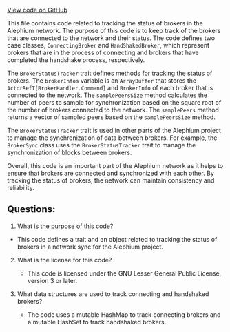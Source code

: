 [View code on GitHub](https://github.com/oxygenium/oxygenium/flow/src/main/scala/org/oxygenium/flow/network/sync/BrokerStatusTracker.scala)

This file contains code related to tracking the status of brokers in the Alephium network. The purpose of this code is to keep track of the brokers that are connected to the network and their status. The code defines two case classes, `ConnectingBroker` and `HandShakedBroker`, which represent brokers that are in the process of connecting and brokers that have completed the handshake process, respectively. 

The `BrokerStatusTracker` trait defines methods for tracking the status of brokers. The `brokerInfos` variable is an `ArrayBuffer` that stores the `ActorRefT[BrokerHandler.Command]` and `BrokerInfo` of each broker that is connected to the network. The `samplePeersSize` method calculates the number of peers to sample for synchronization based on the square root of the number of brokers connected to the network. The `samplePeers` method returns a vector of sampled peers based on the `samplePeersSize` method.

The `BrokerStatusTracker` trait is used in other parts of the Alephium project to manage the synchronization of data between brokers. For example, the `BrokerSync` class uses the `BrokerStatusTracker` trait to manage the synchronization of blocks between brokers. 

Overall, this code is an important part of the Alephium network as it helps to ensure that brokers are connected and synchronized with each other. By tracking the status of brokers, the network can maintain consistency and reliability.
## Questions: 
 1. What is the purpose of this code?
   - This code defines a trait and an object related to tracking the status of brokers in a network sync for the Alephium project.

2. What is the license for this code?
   - This code is licensed under the GNU Lesser General Public License, version 3 or later.

3. What data structures are used to track connecting and handshaked brokers?
   - The code uses a mutable HashMap to track connecting brokers and a mutable HashSet to track handshaked brokers.